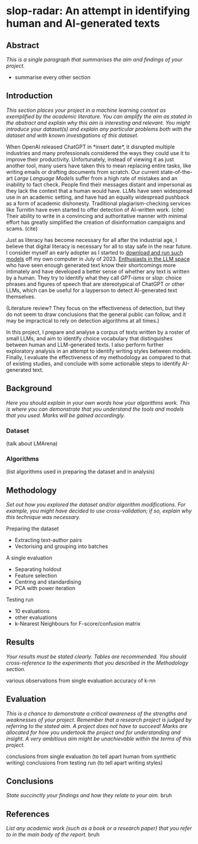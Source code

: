 # slop-radar: An attempt in identifying human and AI-generated texts

## Abstract
*This is a single paragraph that summarises the aim and findings of your project.*
- summarise every other section
## Introduction
*This section places your project in a machine learning context as exemplified by the academic literature. You can amplify the aim as stated in the abstract and explain why this aim is interesting and relevant. You might introduce your dataset(s) and explain any particular problems both with the dataset and with known investigations of this dataset.*

When OpenAI released ChatGPT in \*insert date\*, it disrupted multiple industries and many professionals considered the ways they could use it to improve their productivity. Unfortunately,  instead of viewing it as just another tool, many users have taken this to mean replacing entire tasks, like writing emails or drafting documents from scratch. Our current state-of-the-art *Large Language Models* suffer from a high rate of mistakes and an inability to fact check. People find their messages distant and impersonal as they lack the context that a human would have. LLMs have seen widespread use in an academic setting, and have had an equally widespread pushback as a form of academic dishonesty. Traditional plagiarism-checking services like Turnitin have even started to offer detection of AI-written work. (cite) Their ability to write in a convincing and authoritative manner with minimal effort has greatly simplified the creation of disinformation campaigns and scams. (cite)

Just as literacy has become necessary for all after the industrial age, I believe that digital literacy is necessary for all to stay safe in the near future. I consider myself an early adopter as I started to [download and run such models](https://huggingface.co/cognitivecomputations/WizardLM-33B-V1.0-Uncensored) off my own computer in July of 2023. [Enthusiasts in the LLM space](https://www.reddit.com/r/LocalLLaMA/comments/17xwuno/what_do_you_think_about_gptisms_polluting/) who have seen enough generated text know their shortcomings more intimately and have developed a better sense of whether any text is written by a human. They try to identify what they call *GPT-isms* or *slop*: choice phrases and figures of speech that are stereotypical of ChatGPT or other LLMs, which can be useful for a layperson to detect AI-generated text themselves.

(Literature review? They focus on the effectiveness of detection, but they do not seem to draw conclusions that the general public can follow, and it may be impractical to rely on detection algorithms at all times.)

In this project, I prepare and analyse a corpus of texts written by a roster of small LLMs, and aim to identify choice vocabulary that distinguishes between human and LLM-generated texts. I also perform further exploratory analysis in an attempt to identify writing styles between models. Finally, I evaluate the effectiveness of my methodology as compared to that of existing studies, and conclude with some actionable steps to identify AI-generated text.
## Background
*Here you should explain in your own words how your algorithms work. This is where you can demonstrate that you understand the tools and models that you used. Marks will be gained accordingly.*
### Dataset
(talk about LMArena)
### Algorithms
(list algorithms used in preparing the dataset and in analysis)
## Methodology
*Set out how you explored the dataset and/or algorithm modifications. For example, you might have decided to use cross-validation; if so, explain why this technique was necessary.*

Preparing the dataset
- Extracting text-author pairs
- Vectorising and grouping into batches

A single evaluation
- Separating holdout
- Feature selection
- Centring and standardising
- PCA with power iteration

Testing run
- 10 evaluations
- other evaluations
- k-Nearest Neighbours for F-score/confusion matrix
## Results
*Your results must be stated clearly. Tables are recommended. You should cross-reference to the experiments that you described in the Methodology section.*

various observations from single evaluation
accuracy of k-nn
## Evaluation
*This is a chance to demonstrate a critical awareness of the strengths and weaknesses of your project. Remember that a research project is judged by referring to the stated aim. A project does not have to succeed! Marks are allocated for how you undertook the project and for understanding and insight. A very ambitious aim might be unachievable within the terms of this project.*

conclusions from single evaluation (to tell apart human from synthetic writing)
conclusions from testing run (to tell apart writing styles)
## Conclusions
*State succinctly your findings and how they relate to your aim.*
bruh
## References
*List any academic work (such as a book or a research paper) that you refer to in the main body of the report.*
bruh